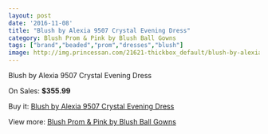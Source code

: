 ```yaml
---
layout: post
date: '2016-11-08'
title: "Blush by Alexia 9507 Crystal Evening Dress"
category: Blush Prom & Pink by Blush Ball Gowns
tags: ["brand","beaded","prom","dresses","blush"]
image: http://img.princessan.com/21621-thickbox_default/blush-by-alexia-9507-crystal-evening-dress.jpg
---
```

Blush by Alexia 9507 Crystal Evening Dress

On Sales: **$355.99**
<a href="https://www.princessan.com/en/9818-blush-by-alexia-9507-crystal-evening-dress.html"><amp-img layout="responsive" width="600" height="600" src="//img.princessan.com/21621-thickbox_default/blush-by-alexia-9507-crystal-evening-dress.jpg" alt="Blush by Alexia 9507 Crystal Evening Dress 0" /></a>

Buy it: [Blush by Alexia 9507 Crystal Evening Dress](https://www.princessan.com/en/9818-blush-by-alexia-9507-crystal-evening-dress.html "Blush by Alexia 9507 Crystal Evening Dress")

View more: [Blush Prom & Pink by Blush Ball Gowns](https://www.princessan.com/en/78- "Blush Prom & Pink by Blush Ball Gowns")
